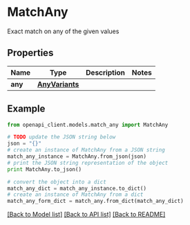 # MatchAny

Exact match on any of the given values

## Properties
Name | Type | Description | Notes
------------ | ------------- | ------------- | -------------
**any** | [**AnyVariants**](AnyVariants.md) |  | 

## Example

```python
from openapi_client.models.match_any import MatchAny

# TODO update the JSON string below
json = "{}"
# create an instance of MatchAny from a JSON string
match_any_instance = MatchAny.from_json(json)
# print the JSON string representation of the object
print MatchAny.to_json()

# convert the object into a dict
match_any_dict = match_any_instance.to_dict()
# create an instance of MatchAny from a dict
match_any_form_dict = match_any.from_dict(match_any_dict)
```
[[Back to Model list]](../README.md#documentation-for-models) [[Back to API list]](../README.md#documentation-for-api-endpoints) [[Back to README]](../README.md)


